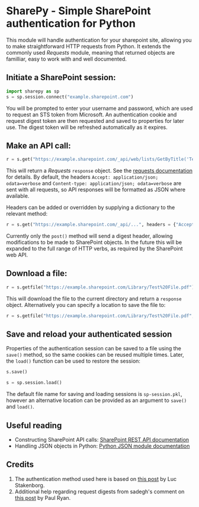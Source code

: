# SharePy - Simple SharePoint authentication for Python

This module will handle authentication for your sharepoint site, allowing you to make straightforward HTTP requests from Python. It extends the commonly used *Requests* module, meaning that returned objects are familliar, easy to work with and well documented. 

## Initiate a SharePoint session:

```python
import sharepy as sp
s = sp.session.connect("example.sharepoint.com")
```

You will be prompted to enter your username and password, which are used to request an STS token from Microsoft. An authentication cookie and request digest token are then requested and saved to properties for later use. The digest token will be refreshed automatically as it expires.

## Make an API call:

```python
r = s.get("https://example.sharepoint.com/_api/web/lists/GetByTitle('Test Library')")
```

This will return a *Requests* `response` object. See the [requests documentation](http://docs.python-requests.org/en/master/) for details. By default, the headers `Accept: application/json; odata=verbose` and `Content-type: application/json; odata=verbose` are sent with all requests, so API responses will be formatted as JSON where available.

Headers can be added or overridden by supplying a dictionary to the relevant method:

```python
r = s.get("https://example.sharepoint.com/_api/...", headers = {"Accept": "application/atom+xml"})
```

Currently only the `post()` method will send a digest header, allowing modifications to be made to SharePoint objects. In the future this will be expanded to the full range of HTTP verbs, as required by the SharePoint web API.

## Download a file:

```python
r = s.getfile("https://example.sharepoint.com/Library/Test%20File.pdf")
```

This will download the file to the current directory and return a `response` object. Alternatively you can specify a location to save the file to:

```python
r = s.getfile("https://example.sharepoint.com/Library/Test%20File.pdf", filename = "downloads/file.pdf")
```

## Save and reload your authenticated session

Properties of the authentication session can be saved to a file using the `save()` method, so the same cookies can be reused multiple times. Later, the `load()` function can be used to restore the session:

```python
s.save()
```
```python
s = sp.session.load()
```

The default file name for saving and loading sessions is `sp-session.pkl`, however an alternative location can be provided as an argument to `save()` and `load()`.

## Useful reading

- Constructing SharePoint API calls: [SharePoint REST API documentation](https://msdn.microsoft.com/en-us/library/office/dn292552.aspx)
- Handling JSON objects in Python: [Python JSON module documentation](https://docs.python.org/3.4/library/json.html)

## Credits

1. The authentication method used here is based on [this post](https://allthatjs.com/2012/03/28/remote-authentication-in-sharepoint-online/) by Luc Stakenborg.
2. Additional help regarding request digests from sadegh's comment on [this post](http://paulryan.com.au/2014/spo-remote-authentication-rest/) by Paul Ryan.
